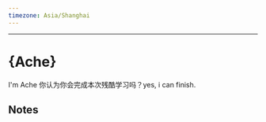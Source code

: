 ```yaml
---
timezone: Asia/Shanghai
---
```



---

# {Ache}

I'm Ache 
你认为你会完成本次残酷学习吗？yes, i can finish.

## Notes

<!-- Content_START -->

